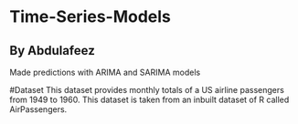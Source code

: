 # Time-Series-Models
## By Abdulafeez
Made predictions with ARIMA and SARIMA models

#Dataset
This dataset provides monthly totals of a US airline passengers from 1949 to 1960. This dataset is taken from an inbuilt dataset of R called AirPassengers.

